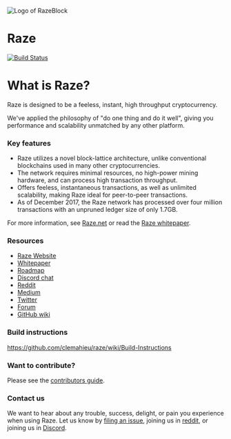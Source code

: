 ![Logo of RazeBlock](https://razeblock.com/img/raze.svg)
# Raze
[![Build Status](https://travis-ci.org/RazeBlock/razeblock.svg?branch=develop)](https://travis-ci.org/RazeBlock/razeblock)

# What is Raze?
Raze is designed to be a feeless, instant, high throughput cryptocurrency.

We've applied the philosophy of "do one thing and do it well", giving you performance and scalability unmatched by any other platform.

### Key features
* Raze utilizes a novel block-lattice architecture, unlike conventional blockchains used in many other cryptocurrencies.
* The network requires minimal resources, no high-power mining hardware, and can process high transaction throughput.
* Offers feeless, instantaneous transactions, as well as unlimited scalability, making Raze ideal for peer-to-peer transactions.
* As of December 2017, the Raze network has processed over four million transactions with an unpruned ledger size of only 1.7GB.

For more information, see [Raze.net](https://raze.net/) or read the [Raze whitepaper](https://raze.net/media/Raze_Whitepaper__English.pdf). 

### Resources
- [Raze Website](https://razeblock.com)
- [Whitepaper](https://razeblock.com/en/whitepaper)
- [Roadmap](https://razeblock.com/media/raze-roadmap-v2-en.png)
- [Discord chat](https://chat.razeblock.com)
- [Reddit](https://reddit.com/r/razecurrency)
- [Medium](https://medium.com/@razecurrency)
- [Twitter](https://twitter.com/razecurrency)
- [Forum](https://forum.razeblock.com)
- [GitHub wiki](https://github.com/RazeBlock/razeblock/wiki)

### Build instructions
https://github.com/clemahieu/raze/wiki/Build-Instructions

### Want to contribute?
Please see the [contributors guide](https://github.com/clemahieu/raze/wiki/Contributing).

### Contact us

We want to hear about any trouble, success, delight, or pain you experience when
using Raze. Let us know by [filing an issue](https://github.com/clemahieu/raze/issues), joining us in [reddit](https://www.reddit.com/r/Raze), or joining us in [Discord](https://chat.raze.net).
